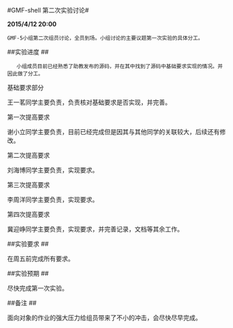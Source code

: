 #GMF-shell 第二次实验讨论#

**2015/4/12   20:00**
    
    GMF-5小组第二次组员讨论，全员到场。小组讨论的主要议题第一次实验的具体分工。


##实验进度 ##

       小组成员目前已经熟悉了助教发布的源码，并在其中找到了源码中基础要求实现的情况。并因此做了分工。

基础要求部分 

王一茗同学主要负责，负责核对基础要求是否实现，并完善。

第一次提高要求 

谢小立同学主要负责，目前已经完成但是因其与其他同学的关联较大，后续还有修改。

第二次提高要求 

刘海博同学主要负责，实现要求。

第三次提高要求 

李周洋同学主要负责，实现要求。

第四次提高要求

冀迎峥同学主要负责，实现要求，并完善记录，文档等其余工作。
    
##实验要求 ##
   
   在周五前完成所有要求。
   
##实验预期 ##
   
   尽快完成第一次实验。
   
##备注 ##
   
   面向对象的作业的强大压力给组员带来了不小的冲击，会尽快尽早完成。
   
   

